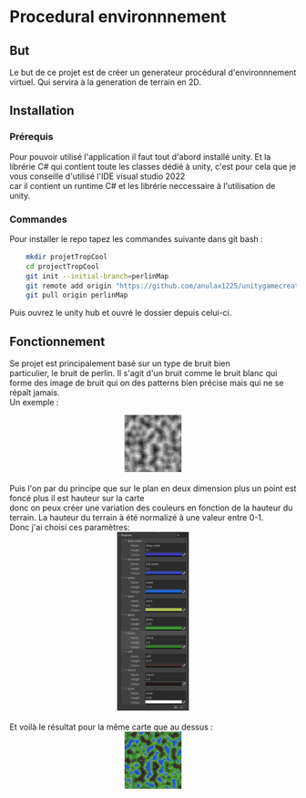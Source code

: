 # Procedural environnnement

## But
Le but de ce projet est de créer un generateur procédural d'environnnement<br>
virtuel. Qui servira à la generation de terrain en 2D.

## Installation
### Prérequis
Pour pouvoir utilisé l'application il faut tout d'abord installé unity.
Et la librérie C# qui contient toute les classes dédié à unity, c'est pour cela que je vous conseille d'utilisé l'IDE visual studio 2022<br> 
car il  contient un runtime C# et les librérie neccessaire à l'utilisation de unity.

### Commandes
Pour installer le repo tapez les commandes suivante dans git bash :
```bash 
    mkdir projetTropCool
    cd projectTropCool
    git init --initial-branch=perlinMap
    git remote add origin "https://github.com/anulax1225/unitygamecreation.git"
    git pull origin perlinMap
```
Puis ouvrez le unity hub et ouvré le dossier depuis celui-ci.

## Fonctionnement
Se projet est principalement basé sur un type de bruit bien<br>
particulier, le bruit de perlin. Il s'agit d'un bruit comme le bruit blanc qui forme des image de bruit qui on des patterns bien précise mais qui ne se répaît jamais.<br>
Un exemple :
<div align="center">
    <img src="./readmeimg/perlin_noise_map.png" width="100" height="100">
</div>
<br>
Puis l'on par du principe que sur le plan en deux dimension plus un point est foncé plus il est hauteur sur la carte<br>
donc on peux créer une variation des couleurs en fonction de la hauteur du terrain. La hauteur du terrain à été normalizé à une valeur entre 0-1.<br>
Donc j'ai choisi ces paramètres:
<div align="center">
    <img src="./readmeimg/param_couleur_map.png" width="25%" height="25%">
</div>
<br>
Et voilà le résultat pour la même carte que au dessus :
<div align="center">
    <img src="./readmeimg/colour_map.png" width="100" height="100">
</div>
<br>

